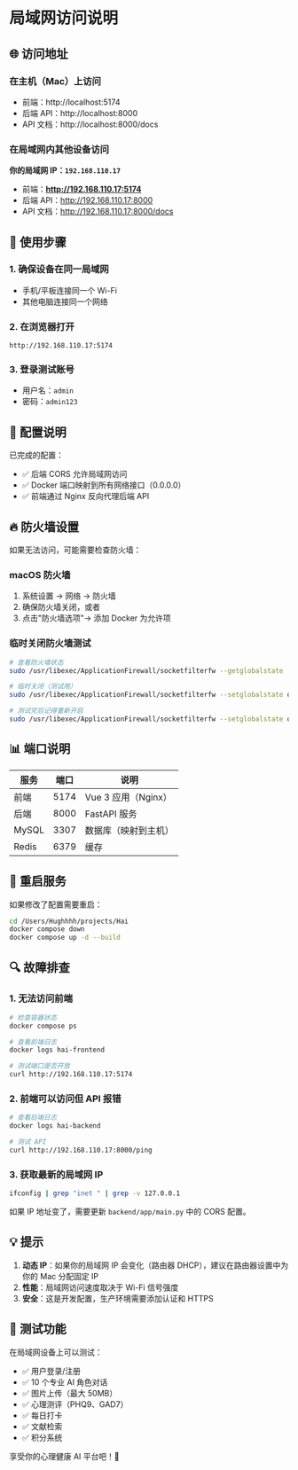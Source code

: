 # 局域网访问说明

## 🌐 访问地址

### 在主机（Mac）上访问
- 前端：http://localhost:5174
- 后端 API：http://localhost:8000
- API 文档：http://localhost:8000/docs

### 在局域网内其他设备访问

**你的局域网 IP：`192.168.110.17`**

- 前端：**http://192.168.110.17:5174**
- 后端 API：http://192.168.110.17:8000
- API 文档：http://192.168.110.17:8000/docs

## 📱 使用步骤

### 1. 确保设备在同一局域网
- 手机/平板连接同一个 Wi-Fi
- 其他电脑连接同一个网络

### 2. 在浏览器打开
```
http://192.168.110.17:5174
```

### 3. 登录测试账号
- 用户名：`admin`
- 密码：`admin123`

## 🔧 配置说明

已完成的配置：
- ✅ 后端 CORS 允许局域网访问
- ✅ Docker 端口映射到所有网络接口（0.0.0.0）
- ✅ 前端通过 Nginx 反向代理后端 API

## 🔥 防火墙设置

如果无法访问，可能需要检查防火墙：

### macOS 防火墙
1. 系统设置 → 网络 → 防火墙
2. 确保防火墙关闭，或者
3. 点击"防火墙选项"→ 添加 Docker 为允许项

### 临时关闭防火墙测试
```bash
# 查看防火墙状态
sudo /usr/libexec/ApplicationFirewall/socketfilterfw --getglobalstate

# 临时关闭（测试用）
sudo /usr/libexec/ApplicationFirewall/socketfilterfw --setglobalstate off

# 测试完后记得重新开启
sudo /usr/libexec/ApplicationFirewall/socketfilterfw --setglobalstate on
```

## 📊 端口说明

| 服务 | 端口 | 说明 |
|------|------|------|
| 前端 | 5174 | Vue 3 应用（Nginx） |
| 后端 | 8000 | FastAPI 服务 |
| MySQL | 3307 | 数据库（映射到主机） |
| Redis | 6379 | 缓存 |

## 🚀 重启服务

如果修改了配置需要重启：

```bash
cd /Users/Hughhhh/projects/Hai
docker compose down
docker compose up -d --build
```

## 🔍 故障排查

### 1. 无法访问前端
```bash
# 检查容器状态
docker compose ps

# 查看前端日志
docker logs hai-frontend

# 测试端口是否开放
curl http://192.168.110.17:5174
```

### 2. 前端可以访问但 API 报错
```bash
# 查看后端日志
docker logs hai-backend

# 测试 API
curl http://192.168.110.17:8000/ping
```

### 3. 获取最新的局域网 IP
```bash
ifconfig | grep "inet " | grep -v 127.0.0.1
```

如果 IP 地址变了，需要更新 `backend/app/main.py` 中的 CORS 配置。

## 💡 提示

1. **动态 IP**：如果你的局域网 IP 会变化（路由器 DHCP），建议在路由器设置中为你的 Mac 分配固定 IP
2. **性能**：局域网访问速度取决于 Wi-Fi 信号强度
3. **安全**：这是开发配置，生产环境需要添加认证和 HTTPS

## 🌟 测试功能

在局域网设备上可以测试：
- ✅ 用户登录/注册
- ✅ 10 个专业 AI 角色对话
- ✅ 图片上传（最大 50MB）
- ✅ 心理测评（PHQ9、GAD7）
- ✅ 每日打卡
- ✅ 文献检索
- ✅ 积分系统

享受你的心理健康 AI 平台吧！🎉

